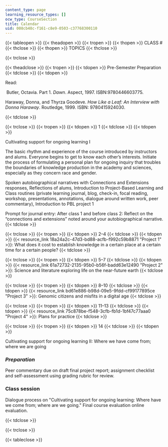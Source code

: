 ```yaml
---
content_type: page
learning_resource_types: []
ocw_type: CourseSection
title: Calendar
uid: 008cb48c-f161-c8e9-0503-c37768300110
---
```


  
{{< tableopen >}}
{{< theadopen >}}
{{< tropen >}}
{{< thopen >}}
CLASS #
{{< thclose >}}
{{< thopen >}}
TOPICS
{{< thclose >}}

{{< trclose >}}

{{< theadclose >}}
{{< tropen >}}
{{< tdopen >}}
Pre-Semester Preparation
{{< tdclose >}}
{{< tdopen >}}


Read:

 Butler, Octavia. Part 1. _Dawn_. Aspect, 1997. ISBN:9780446603775. 

Haraway, Donna, and Thyrza Goodeve. _How Like a Leaf: An Interview with Donna Haraway_. Routledge, 1999. ISBN: 9780415924030.


{{< tdclose >}}

{{< trclose >}}
{{< tropen >}}
{{< tdopen >}}
1
{{< tdclose >}}
{{< tdopen >}}


Cultivating support for ongoing learning I

The basic rhythm and experience of the course introduced by instructors and alums. Everyone begins to get to know each other’s interests. Initiate the process of formulating a personal plan for ongoing inquiry that troubles the boundaries of knowledge production in the academy and sciences, especially as they concern race and gender.

Spoken autobiographical narratives with Connections and Extensions responses, Reflections of alums, Introduction to Project-Based Learning and Class routines (private learning journal, blog, check-in, focal reading, workshop, presentations, annotations, dialogue around written work, peer commentary), Introduction to PBL project 1

Prompt for journal entry: After class 1 and before class 2: Reflect on the “connections and extensions” noted around your autobiographical narrative.
{{< tdclose >}}

{{< trclose >}}
{{< tropen >}}
{{< tdopen >}}
2–4
{{< tdclose >}}
{{< tdopen >}}
{{< resource_link 18a24a2c-47d3-bd88-acfb-f992c59b8871 "Project 1" >}}: What does it cost to establish knowledge in a certain place at a certain time for a certain people?
{{< tdclose >}}

{{< trclose >}}
{{< tropen >}}
{{< tdopen >}}
5–7
{{< tdclose >}}
{{< tdopen >}}
{{< resource_link 61a72732-2135-95b0-b56f-badd63e12490 "Project 2" >}}: Science and literature exploring life on the near-future earth
{{< tdclose >}}

{{< trclose >}}
{{< tropen >}}
{{< tdopen >}}
8–10
{{< tdclose >}}
{{< tdopen >}}
{{< resource_link bd61e886-b98d-09e5-9fdd-cf99177895ce "Project 3" >}}: Genomic citizens and misfits in a digital age
{{< tdclose >}}

{{< trclose >}}
{{< tropen >}}
{{< tdopen >}}
11–13
{{< tdclose >}}
{{< tdopen >}}
{{< resource_link 75c878be-f548-3cfb-fb1d-1bf47c77aaa0 "Project 4" >}}: Plans for practice
{{< tdclose >}}

{{< trclose >}}
{{< tropen >}}
{{< tdopen >}}
14
{{< tdclose >}}
{{< tdopen >}}


Cultivating support for ongoing learning II: Where we have come from; where we are going

### _Preparation_ 

Peer commentary due on draft final project report; assignment checklist and self-assessment using grading rubric for review. 

### Class session

Dialogue process on "Cultivating support for ongoing learning: Where have we come from; where are we going." Final course evaluation online evaluation. 


{{< tdclose >}}

{{< trclose >}}

{{< tableclose >}}